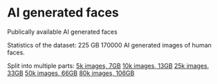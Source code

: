 # AI generated faces
Publically available AI generated faces

Statistics of the dataset: 225 GB 170000 AI generated images of human faces.

Split into multiple parts: 
  [5k images, 7GB](https://www.kaggle.com/datasets/chelove4draste/5k-ai-generated-faces)
  [10k images, 13GB](https://www.kaggle.com/datasets/chelove4draste/10k-ai-generated-faces)
  [25k images, 33GB](https://www.kaggle.com/datasets/chelove4draste/25k-ai-generated-faces)
  [50k images, 66GB](https://www.kaggle.com/datasets/chelove4draste/50k-ai-generated-faces)
  [80k images, 106GB](https://www.kaggle.com/datasets/chelove4draste/ai-generated-faces)

